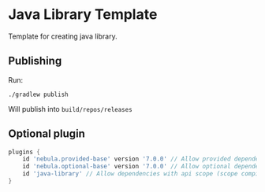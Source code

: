 # Java Library Template

Template for creating java library.

## Publishing

Run:

```shell
./gradlew publish
```

Will publish into `build/repos/releases`

## Optional plugin

```groovy
plugins {
    id 'nebula.provided-base' version '7.0.0' // Allow provided dependencies
    id 'nebula.optional-base' version '7.0.0' // Allow optional dependencies
    id 'java-library' // Allow dependencies with api scope (scope compile in pom when publish)
}
```
